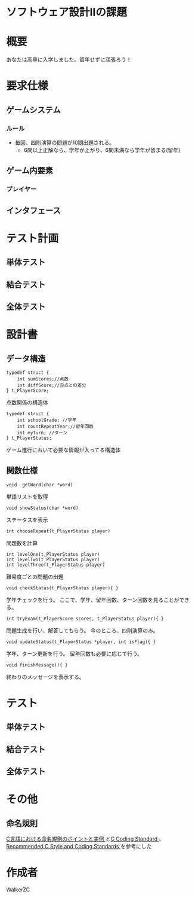 # ソフトウェア設計Ⅱの課題

# 概要
あなたは高専に入学しました。留年せずに頑張ろう！

# 要求仕様
## ゲームシステム
### ルール
- 毎回、四則演算の問題が10問出題される。
  - 6問以上正解なら、学年が上がり、6問未満なら学年が留まる(留年)

## ゲーム内要素
### プレイヤー

## インタフェース

# テスト計画
## 単体テスト
## 結合テスト
## 全体テスト

# 設計書
## データ構造
```c=
typedef struct {
    int sumScores;//点数
    int diffScore;//赤点との差分
} t_PlayerScore;
```

点数関係の構造体

```c=
typedef struct {
    int schoolGrade; //学年
    int countRepeatYear;//留年回数
    int myTurn; //ターン
} t_PlayerStatus;
```

ゲーム進行において必要な情報が入ってる構造体

## 関数仕様

```c=
void  getWord(char *word)
```
単語リストを取得

```c=
void showStatus(char *word)
```

ステータスを表示

```c=
int chooseRepeat(t_PlayerStatus player)
```

問題数を計算

```c=
int levelOne(t_PlayerStatus player)
int levelTwo(t_PlayerStatus player)
int levelThree(t_PlayerStatus player)
```

難易度ごとの問題の出題

```c=
void checkStatus(t_PlayerStatus player){ }
```

学年チェックを行う。
ここで、学年、留年回数、ターン回数を見ることができる。

```c=
int tryExam(t_PlayerScore scores, t_PlayerStatus player){ }
```

問題生成を行い、解答してもらう。
今のところ、四則演算のみ。
```c=
void updateStatus(t_PlayerStatus *player, int isFlag){ }
```

学年、ターン更新を行う。
留年回数も必要に応じて行う。

```c=
void finishMessage(){ }
```

終わりのメッセージを表示する。

# テスト
## 単体テスト
## 結合テスト
## 全体テスト

# その他
## 命名規則
[C言語における命名規則のポイントと実例
](http://www.c-lang.org/detail/naming_conventions.html)と[C Coding Standard
](https://users.ece.cmu.edu/~eno/coding/CCodingStandard.html)、[Recommended C Style and Coding Standards
](https://www.doc.ic.ac.uk/lab/cplus/cstyle.html)を参考にした


# 作成者
WalkerZC
